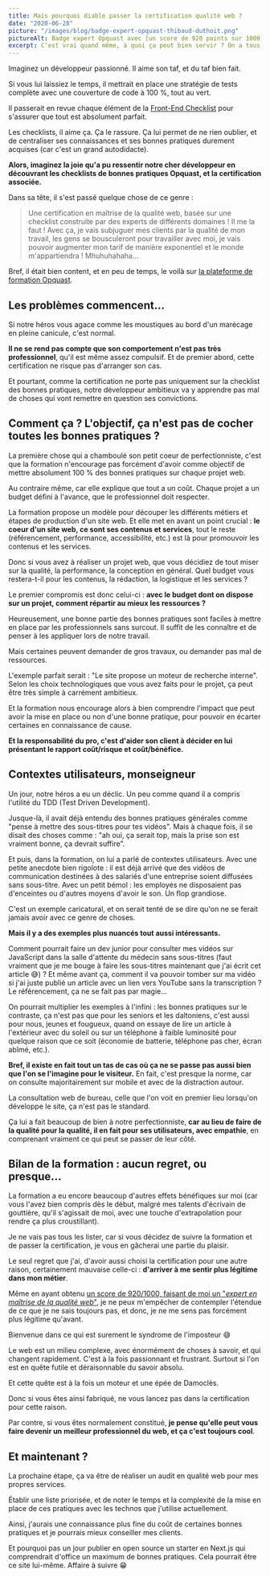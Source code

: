 ```yaml
---
title: Mais pourquoi diable passer la certification qualité web ?
date: "2020-06-28"
picture: "/images/blog/badge-expert-opquast-thibaud-duthoit.png"
pictureAlt: Badge expert Opquast avec [un score de 920 points sur 1000](https://directory.opquast.com/fr/certificat/GPCVSK/).
excerpt: C'est vrai quand même, à quoi ça peut bien servir ? On a tous une bonne idée de ce qui fait un site de qualité non ?
---
```


Imaginez un développeur passionné. Il aime son taf, et du taf bien fait.

Si vous lui laissiez le temps, il mettrait en place une stratégie de tests complète avec une couverture de code à 100 %, tout au vert.

Il passerait en revue chaque élément de la [Front-End Checklist](https://github.com/tidusia/Front-End-Checklist) pour s'assurer que tout est absolument parfait.

Les checklists, il aime ça. Ça le rassure. Ça lui permet de ne rien oublier, et de centraliser ses connaissances et ses bonnes pratiques durement acquises (car c'est un grand autodidacte).

**Alors, imaginez la joie qu'a pu ressentir notre cher développeur en découvrant les checklists de bonnes pratiques Opquast, et la certification associée.**

Dans sa tête, il s'est passé quelque chose de ce genre :

> Une certification en maîtrise de la qualité web, basée sur une checklist construite par des experts de différents domaines ! Il me la faut !
> Avec ça, je vais subjuguer mes clients par la qualité de mon travail, les gens se bousculeront pour travailler avec moi, je vais pouvoir augmenter mon tarif de manière exponentiel et le monde m'appartiendra ! Mhuhuhahaha...

Bref, il était bien content, et en peu de temps, le voilà sur [la plateforme de formation Opquast](https://www.opquast.com/certification/).

## Les problèmes commencent...

Si notre héros vous agace comme les moustiques au bord d'un marécage en pleine canicule, c'est normal.

**Il ne se rend pas compte que son comportement n'est pas très professionnel**, qu'il est même assez compulsif. Et de premier abord, cette certification ne risque pas d'arranger son cas.

Et pourtant, comme la certification ne porte pas uniquement sur la checklist des bonnes pratiques, notre développeur ambitieux va y apprendre pas mal de choses qui vont remettre en question ses convictions.

## Comment ça ? L'objectif, ça n'est pas de cocher toutes les bonnes pratiques ?

La première chose qui a chamboulé son petit coeur de perfectionniste, c'est que la formation n'encourage pas forcément d'avoir comme objectif de mettre absolument 100 % des bonnes pratiques sur chaque projet web.

Au contraire même, car elle explique que tout a un coût. Chaque projet a un budget défini à l'avance, que le professionnel doit respecter.

La formation propose un modèle pour découper les différents métiers et étapes de production d'un site web. Et elle met en avant un point crucial : **le coeur d'un site web, ce sont ses contenus et services**, tout le reste (référencement, performance, accessibilité, etc.) est là pour promouvoir les contenus et les services.

Donc si vous avez à réaliser un projet web, que vous décidiez de tout miser sur la qualité, la performance, la conception en général. Quel budget vous restera-t-il pour les contenus, la rédaction, la logistique et les services ?

Le premier compromis est donc celui-ci : **avec le budget dont on dispose sur un projet, comment répartir au mieux les ressources ?**

Heureusement, une bonne partie des bonnes pratiques sont faciles à mettre en place par les professionnels sans surcout. Il suffit de les connaître et de penser à les appliquer lors de notre travail.

Mais certaines peuvent demander de gros travaux, ou demander pas mal de ressources.

L'exemple parfait serait : "Le site propose un moteur de recherche interne". Selon les choix technologiques que vous avez faits pour le projet, ça peut être très simple à carrément ambitieux.

Et la formation nous encourage alors à bien comprendre l'impact que peut avoir la mise en place ou non d'une bonne pratique, pour pouvoir en écarter certaines en connaissance de cause.

**Et la responsabilité du pro, c'est d'aider son client à décider en lui présentant le rapport coût/risque et coût/bénéfice.**

## Contextes utilisateurs, monseigneur

Un jour, notre héros a eu un déclic. Un peu comme quand il a compris l'utilité du TDD (Test Driven Development).

Jusque-là, il avait déjà entendu des bonnes pratiques générales comme "pense à mettre des sous-titres pour tes vidéos". Mais à chaque fois, il se disait des choses comme : "ah oui, ça serait top, mais la prise son est vraiment bonne, ça devrait suffire".

Et puis, dans la formation, on lui a parlé de contextes utilisateurs. Avec une petite anecdote bien rigolote : il est déjà arrivé que des vidéos de communication destinées à des salariés d'une entreprise soient diffusées sans sous-titre. Avec un petit bémol : les employés ne disposaient pas d'enceintes ou d'autres moyens d'avoir le son. Un flop grandiose.

C'est un exemple caricatural, et on serait tenté de se dire qu'on ne se ferait jamais avoir avec ce genre de choses.

**Mais il y a des exemples plus nuancés tout aussi intéressants.**

Comment pourrait faire un dev junior pour consulter mes vidéos sur JavaScript dans la salle d'attente du médecin sans sous-titres (faut vraiment que je me bouge à faire les sous-titres maintenant que j'ai écrit cet article 😅) ? Et même avant ça, comment il va pouvoir tomber sur ma vidéo si j'ai juste publié un article avec un lien vers YouTube sans la transcription ? Le référencement, ça ne se fait pas par magie...

On pourrait multiplier les exemples à l'infini : les bonnes pratiques sur le contraste, ça n'est pas que pour les seniors et les daltoniens, c'est aussi pour nous, jeunes et fougueux, quand on essaye de lire un article à l'extérieur avec du soleil ou sur un téléphone à faible luminosité pour quelque raison que ce soit (économie de batterie, téléphone pas cher, écran abîmé, etc.).

**Bref, il existe en fait tout un tas de cas où ça ne se passe pas aussi bien que l'on se l'imagine pour le visiteur.** En fait, c'est presque la norme, car on consulte majoritairement sur mobile et avec de la distraction autour.

La consultation web de bureau, celle que l'on voit en premier lieu lorsqu'on développe le site, ça n'est pas le standard.

Ça lui a fait beaucoup de bien à notre perfectionniste, **car au lieu de faire de la qualité pour la qualité, il en fait pour ses utilisateurs, avec empathie**, en comprenant vraiment ce qui peut se passer de leur côté.

## Bilan de la formation : aucun regret, ou presque...

La formation a eu encore beaucoup d'autres effets bénéfiques sur moi (car vous l'avez bien compris dès le début, malgré mes talents d'écrivain de gouttière, qu'il s'agissait de moi, avec une touche d'extrapolation pour rendre ça plus croustillant).

Je ne vais pas tous les lister, car si vous décidez de suivre la formation et de passer la certification, je vous en gâcherai une partie du plaisir.

Le seul regret que j'ai, d'avoir aussi choisi la certification pour une autre raison, certainement mauvaise celle-ci : **d'arriver à me sentir plus légitime dans mon métier**.

Même en ayant obtenu [un score de 920/1000, faisant de moi un "_expert en maîtrise de la qualité web_"](https://directory.opquast.com/fr/certificat/GPCVSK/), je ne peux m'empêcher de contempler l'étendue de ce que je ne sais toujours pas, et donc, je ne me sens pas forcément plus légitime qu'avant.

Bienvenue dans ce qui est surement le syndrome de l'imposteur 😅

Le web est un milieu complexe, avec énormément de choses à savoir, et qui changent rapidement. C'est à la fois passionnant et frustrant. Surtout si l'on est en quête futile et déraisonnable du savoir absolu.

Et cette quête est à la fois un moteur et une épée de Damoclès.

Donc si vous êtes ainsi fabriqué, ne vous lancez pas dans la certification pour cette raison.

Par contre, si vous êtes normalement constitué, **je pense qu'elle peut vous faire devenir un meilleur professionnel du web, et ça c'est toujours cool**.

## Et maintenant ?

La prochaine étape, ça va être de réaliser un audit en qualité web pour mes propres services.

Établir une liste priorisée, et de noter le temps et la complexité de la mise en place de ces pratiques avec les technos que j'utilise actuellement.

Ainsi, j'aurais une connaissance plus fine du coût de certaines bonnes pratiques et je pourrais mieux conseiller mes clients.

Et pourquoi pas un jour publier en open source un starter en Next.js qui comprendrait d'office un maximum de bonnes pratiques. Cela pourrait être ce site lui-même. Affaire à suivre 😁
